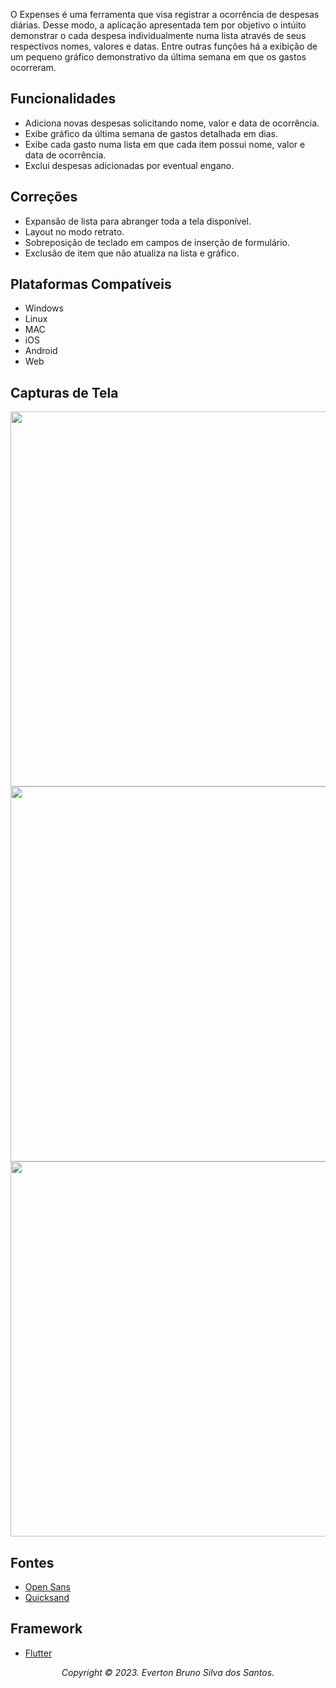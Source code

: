 O Expenses é uma ferramenta que visa registrar a ocorrência de despesas diárias. Desse modo, a aplicação apresentada tem por objetivo o intúito demonstrar o cada despesa individualmente numa lista através de seus respectivos nomes, valores e datas. Entre outras funções há a exibição de um pequeno gráfico demonstrativo da última semana em que os gastos ocorreram.

## Funcionalidades
- Adiciona novas despesas solicitando nome, valor e data de ocorrência.
- Exibe gráfico da última semana de gastos detalhada em dias.
- Exibe cada gasto numa lista em que cada item possui nome, valor e data de ocorrência.
- Exclui despesas adicionadas por eventual engano.

## Correções
- Expansão de lista para abranger toda a tela disponível.
- Layout no modo retrato.
- Sobreposição de teclado em campos de inserção de formulário.
- Exclusão de item que não atualiza na lista e gráfico.

## Plataformas Compatíveis
- Windows
- Linux
- MAC
- iOS
- Android
- Web

## Capturas de Tela

<p id="simbol" align="center">
  <img src="https://i.imgur.com/XdtyKcK.jpg" height="600px"/>
	<img src="https://i.imgur.com/F88PJtN.jpg" height="600px"/>
	<img src="https://i.imgur.com/UlWHRgX.jpg" height="600px"/>
</p>

## Fontes
- [Open Sans][01]
- [Quicksand][02]

## Framework
- [Flutter][03]

[//]: #URL
[01]: https://fonts.google.com/specimen/Open+Sans?query=open+sans
[02]: https://fonts.google.com/specimen/Quicksand?query=quick
[03]: https://flutter.dev/


<p align="center"><em> Copyright © 2023. Everton Bruno Silva dos Santos. </em></p>
